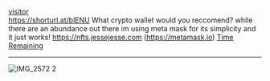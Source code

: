 <a href="https://rarible.com/token/0xc9154424b823b10579895ccbe442d41b9abd96ed:49810866760327997825089530041255635556217620207502715780702497148749412827148">visitor</a><br>https://shorturl.at/blENU
What crypto wallet would you reccomend? while there are an abundance out there im using meta mask for its simplicity and it just works! https://nfts.jessejesse.com (https://metamask.io) <a href="https://logwork.com/countdown-8rqs">Time Remaining</a><hr>
![IMG_2572 2](https://github.com/sudo-self/visitor/assets/119916323/4c7ddf04-89ce-4e8c-a6f4-b367230ba216)
